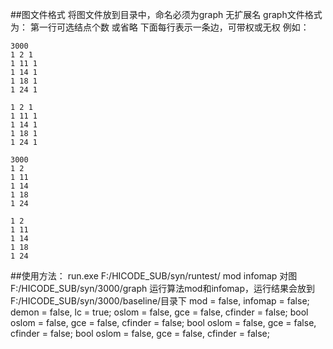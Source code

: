 ##图文件格式
将图文件放到目录中，命名必须为graph 无扩展名
graph文件格式为：
第一行可选结点个数 或省略
下面每行表示一条边，可带权或无权
例如：
```
3000
1 2 1
1 11 1
1 14 1
1 18 1
1 24 1
```
```
1 2 1
1 11 1
1 14 1
1 18 1
1 24 1
```
```
3000
1 2
1 11
1 14
1 18
1 24
```
```
1 2
1 11
1 14
1 18
1 24
```
##使用方法：
run.exe F:/HICODE_SUB/syn/runtest/ mod infomap
对图 F:/HICODE_SUB/syn/3000/graph 运行算法mod和infomap，运行结果会放到F:/HICODE_SUB/syn/3000/baseline/目录下
mod = false, infomap = false;
demon = false, lc = true;
oslom = false, gce = false, cfinder = false;
bool oslom = false, gce = false, cfinder = false;
bool oslom = false, gce = false, cfinder = false;
bool oslom = false, gce = false, cfinder = false;